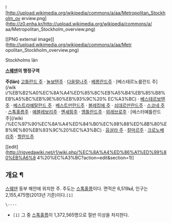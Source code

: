 ![http://upload.wikimedia.org/wikipedia/commons/a/aa/Metropolitan_Stockholm_ov
erview.png](http://z0.enha.kr/http://upload.wikimedia.org/wikipedia/commons/a/
aa/Metropolitan_Stockholm_overview.png)

[[PNG external image]](http://upload.wikimedia.org/wikipedia/commons/a/aa/Metr
opolitan_Stockholm_overview.png)

Stockholms län

**[스웨덴](%EC%8A%A4%EC%9B%A8%EB%8D%B4.md)의 행정구역**

**주(län)**
[고틀란드 주](%EA%B3%A0%ED%8B%80%EB%9E%80%EB%93%9C%20%EC%A3%BC.md) · [놀보텐주](%EB%86%80%EB%B3%B4%ED%85%90%20%EC%A3%BC.md) · [다을랄나주](%EB%8B%A4%EC%9D%84%EB%9E%84%EB%82%98%20%EC%A3%BC.md) · [베름란드주](%EB%B2%A0%EB%A6%84%EB%9E%80%EB%93%9C%20%EC%A3%BC.md) · [베스테르노를란드 주](/wik
i/%EB%B2%A0%EC%8A%A4%ED%85%8C%EB%A5%B4%EB%85%B8%EB%A5%BC%EB%9E%80%EB%93%9C%20%
EC%A3%BC) · [베스테르보텐주](%EB%B2%A0%EC%8A%A4%ED%85%8C%EB%A5%B4%EB%B3%B4%ED%85%90%20%EC%A3%BC.md) ·
[베스트라예탈란드 주](%EB%B2%A0%EC%8A%A4%ED%8A%B8%EB%9D%BC%EC%98%88%ED%83%88%EB%9E%80%EB%93%9C%20%EC%A3%BC.md) · [베스트만란드주](%EB%B2%A0%EC%8A%A4%ED%8A%B8%EB%A7%8C%EB%9E%80%EB%93%9C%20%EC%A3%BC.md) ·
[블레킹에 주](%EB%B8%94%EB%A0%88%ED%82%B9%EC%97%90%20%EC%A3%BC.md) · [쇠데르만란드주](%EC%87%A0%EB%8D%B0%EB%A5%B4%EB%A7%8C%EB%9E%80%EB%93%9C%20%EC%A3%BC.md) ·
[스코네 주](%EC%8A%A4%EC%BD%94%EB%84%A4%20%EC%A3%BC.md) · [스톡홀름주](%EC%8A%A4%ED%86%A1%ED%99%80%EB%A6%84%20%EC%A3%BC.md) · [예블레보리주](%EC%98%88%EB%B8%94%EB%A0%88%EB%B3%B4%EB%A6%AC%20%EC%A3%BC.md) · [옌셰핑주](%EC%98%8C%EC%85%B0%ED%95%91%20%EC%A3%BC.md) · [옘틀란드주](%EC%98%98%ED%8B%80%EB%9E%80%EB%93%9C%20%EC%A3%BC.md) · [외레브로주](%EC%99%B8%EB%A0%88%EB%B8%8C%EB%A1%9C%20%EC%A3%BC.md) · [에스터예틀란드 주](/wiki
/%EC%97%90%EC%8A%A4%ED%84%B0%EC%98%88%ED%8B%80%EB%9E%80%EB%93%9C%20%EC%A3%BC)
· [웁살라 주](%EC%9B%81%EC%82%B4%EB%9D%BC%20%EC%A3%BC.md) · [칼마르주](%EC%B9%BC%EB%A7%88%EB%A5%B4%20%EC%A3%BC.md) · [크로노베리주](%ED%81%AC%EB%A1%9C%EB%85%B8%EB%B2%A0%EB%A6%AC%20%EC%A3%BC.md) · [할란드주](%ED%95%A0%EB%9E%80%EB%93%9C%20%EC%A3%BC.md)

[[edit](http://rigvedawiki.net/r1/wiki.php/%EC%8A%A4%ED%86%A1%ED%99%80%EB%A6%8
4%20%EC%A3%BC?action=edit&section=1)]

## 개요 ¶

[스웨덴](%EC%8A%A4%EC%9B%A8%EB%8D%B4.md) 동부 해안에 위치한 주. 주도는
[스톡홀름](%EC%8A%A4%ED%86%A1%ED%99%80%EB%A6%84.md)이다. 면적은 6,519㎢, 인구는
2,155,475명(2013년 기준)이다.`[1]`

`\----`

  * `[1]` 그 중 [스톡홀름](%EC%8A%A4%ED%86%A1%ED%99%80%EB%A6%84.md)이 1,372,565명으로 절반 이상을 차지한다.

